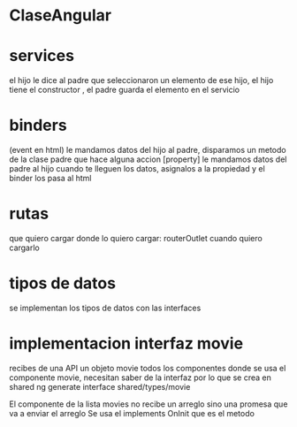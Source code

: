 # ClaseAngular

# services
el hijo le dice al padre que seleccionaron un elemento de ese hijo, el hijo tiene el constructor
, el padre guarda el elemento en el servicio

# binders
(event en html) le mandamos datos del hijo al padre, disparamos un metodo de la clase padre que hace alguna accion 
 [property] le mandamos datos del padre al hijo
 cuando te lleguen los datos, asignalos a la propiedad y el binder los pasa al html

 # rutas
 que quiero cargar
 donde lo quiero cargar: routerOutlet
 cuando quiero cargarlo

# tipos de datos
se implementan los tipos de datos con las interfaces

# implementacion interfaz movie
recibes de una API un objeto movie
todos los componentes donde se usa el componente movie, necesitan saber de la interfaz por lo que se crea en shared
ng generate interface shared/types/movie

El componente de la lista movies no recibe un arreglo sino una promesa que va a enviar el arreglo
Se usa el implements OnInit que es el metodo 